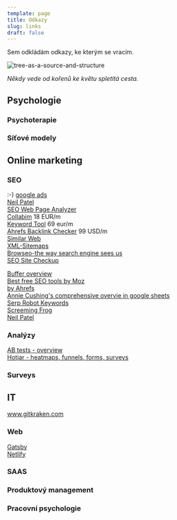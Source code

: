 ```yaml
---
template: page
title: Odkazy
slug: links
draft: false
---
```

Sem odkládám odkazy, ke kterým se vracím.

![tree-as-a-source-and-structure](/media/image-0.jpg)

*Někdy vede od kořenů ke květu spletitá cesta.*

## Psychologie

### Psychoterapie

### Síťové modely


## Online marketing

### SEO
:-) [google ads](https://ads.google.com/)<br>
[Neil Patel](https://app.neilpatel.com/en/dashboard?domain=reqview.com&lang=en&locId=2840&mode=domain)<br>
[SEO Web Page Analyzer](http://www.seowebpageanalyzer.com)<br>
[Collabim](https://www.collabim.com) 18 EUR/m <br>
[Keyword Tool](https://keywordtool.io/search/keywords/google/1843721?category=web&keyword=requirements%20management&country=US&language=en#suggestions) 69 eur/m<br>
[Ahrefs Backlink Checker](https://ahrefs.com/backlink-checker) 99 USD/m<br>
[Similar Web](https://www.similarweb.com)<br>
[XML-Sitemaps](https://www.xml-sitemaps.com)<br>
[Browseo-the way search engine sees us](http://www.browseo.net/?url=http%3A%2F%2Fwww.reqview.com)<br>
[SEO Site Checkup](https://seositecheckup.com/seo-audit/reqview.com)<br>

[Buffer overview](https://buffer.com/library/free-seo-tools)<br>
[Best free SEO tools by Moz](https://moz.com/blog/best-free-seo-tools)<br>
[by Ahrefs](https://ahrefs.com/blog/free-seo-tools/)<br>
[Annie Cushing's comprehensive overvie in google sheets](https://docs.google.com/spreadsheets/d/1Y_ozPDx9PJY8bM7sVSOrvC4bT_8UGKG7qhtbUkW4HbU/edit#gid=12)<br>
[Serp Robot Keywords](https://www.serprobot.com/serp-check.php)<br>
[Screeming Frog](https://www.screamingfrog.co.uk/seo-spider/)<br>
[Neil Patel](https://app.neilpatel.com/en/seo_analyzer/site_audit?domain=reqview.com&submit=Analyze+Website)<br>

### Analýzy
[AB tests - overview](https://conversion-rate-experts.com/split-testing-software/)<br>
[Hotjar - heatmaps, funnels, forms, surveys](https://www.hotjar.com/)<br>

### Surveys


## IT
www.gitkraken.com

### Web
[Gatsby](gatsbyjs.com)<br>
[Netlify](neflify.com)

### SAAS


### Produktový management


### Pracovní psychologie

